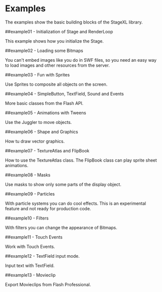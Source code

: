# Examples

The examples show the basic building blocks of the StageXL library.

##example01 - Initialization of Stage and RenderLoop

This example shows how you initialize the Stage.

##example02 - Loading some Bitmaps

You can't embed images like you do in SWF files, so you need an easy way to load images and other resources from the server.

##example03 - Fun with Sprites

Use Sprites to composite all objects on the screen.

##example04 - SimpleButton, TextField, Sound and Events

More basic classes from the Flash API.

##example05 - Animations with Tweens

Use the Juggler to move objects.

##example06 - Shape and Graphics

How tu draw vector graphics.

##example07 - TextureAtlas and FlipBook

How to use the TextureAtlas class. The FlipBook class can play sprite sheet animations.

##example08 - Masks

Use masks to show only some parts of the display object.

##example09 - Particles

With particle systems you can do cool effects. This is an experimental feature and not ready for production code.

##example10 - Filters

With filters you can change the appearance of Bitmaps.

##example11 - Touch Events

Work with Touch Events.

##example12 - TextField input mode.

Input text with TextField.

##example13 - Movieclip

Export Movieclips from Flash Professional.



